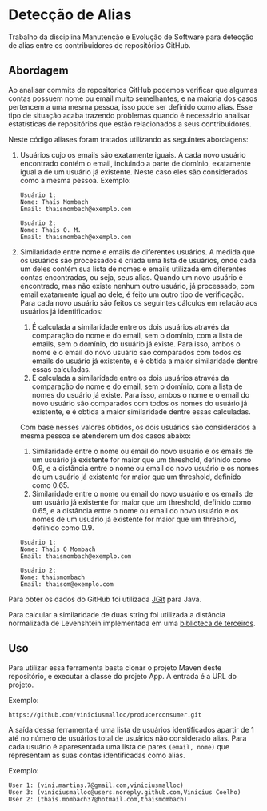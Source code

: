 # Detecção de Alias 
Trabalho da disciplina Manutenção e Evolução de Software para detecção de alias entre os contribuidores de repositórios GitHub.

## Abordagem
Ao analisar commits de repositorios GitHub podemos verificar que algumas contas possuem nome ou email muito semelhantes, e na maioria dos casos pertencem a uma mesma pessoa, isso pode ser definido como alias. Esse tipo de situação acaba trazendo problemas quando é necessário analisar estatísticas de repositórios que estão relacionados a seus contribuidores. 

Neste código aliases foram tratados utilizando as seguintes abordagens: 
1. Usuários cujo os emails são exatamente iguais. 
A cada novo usuário encontrado contém o email, incluindo a parte de domínio, exatamente igual a de um usuário já existente. Neste caso eles são considerados como a mesma pessoa. 
Exemplo: 
    ```
    Usuário 1: 
    Nome: Thaís Mombach 
    Email: thaismombach@exemplo.com

    Usuário 2: 
    Nome: Thaís O. M. 
    Email: thaismombach@exemplo.com
    ```
2. Similaridade entre nome e emails de diferentes usuários. 
A medida que os usuários são processados é criada uma lista de usuários, onde cada um deles contém sua lista de nomes e emails utilizada em diferentes contas encontradas, ou seja, seus alias. Quando um novo usuário é encontrado, mas não existe nenhum outro usuário, já processado, com email exatamente igual ao dele, é feito um outro tipo de verificação. Para cada novo usuário são feitos os seguintes cálculos em relacão aos usuários já identificados:
      1. É calculada a similaridade entre os dois usuários através da comparação do nome e do email, sem o domínio, com a lista de emails, sem o domínio, do usuário já existe. Para isso, ambos o nome e o email do novo usuário são comparados com todos os emails do usuário já existente, e é obtida a maior similaridade dentre essas calculadas. 
      2. É calculada a similaridade entre os dois usuários através da comparação do nome e do email, sem o domínio, com a lista de nomes do usuário já existe. Para isso, ambos o nome e o email do novo usuário são comparados com todos os nomes do usuário já existente, e é obtida a maior similaridade dentre essas calculadas. 
      
      Com base nesses valores obtidos, os dois usuários são considerados a mesma pessoa se atenderem um dos casos abaixo:
      1. Similaridade entre o nome ou email do novo usuário e os emails de um usuário já existente for maior que um threshold, definido como 0.9, e a distância entre o nome ou email do novo usuário e os nomes de um usuário já existente for maior que um threshold, definido como 0.65. 
      2. Similaridade entre o nome ou email do novo usuário e os emails de um usuário já existente for maior que um threshold, definido como 0.65, e a distância entre o nome ou email do novo usuário e os nomes de um usuário já existente for maior que um threshold, definido como 0.9.
      
      ```
      Usuário 1: 
      Nome: Thaís O Mombach 
      Email: thaismombach@exemplo.com

      Usuário 2: 
      Nome: thaismombach 
      Email: thaisom@exemplo.com
      ```

Para obter os dados do GitHub foi utilizada [JGit](https://github.com/eclipse/jgit) para Java. 

Para calcular a similaridade de duas string foi utilizada a distância normalizada de Levenshtein implementada em uma [biblioteca de terceiros](https://github.com/tdebatty/java-string-similarity).

## Uso 
Para utilizar essa ferramenta basta clonar o projeto Maven deste repositório, e executar a classe do projeto App. A entrada é a URL do projeto. 

Exemplo: 
```
https://github.com/viniciusmalloc/producerconsumer.git
```
A saída dessa ferramenta é uma lista de usuários identificados apartir de 1 até no número de usuários total de usuários não considerado alias. Para cada usuário é aparesentada uma lista de pares `(email, nome)` que representam as suas contas identificadas como alias. 

Exemplo: 
```
User 1: (vini.martins.7@gmail.com,viniciusmalloc) 
User 3: (viniciusmalloc@users.noreply.github.com,Vinicius Coelho) 
User 2: (thais.mombach37@hotmail.com,thaismombach) 
```


